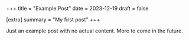 +++
title = "Example Post"
date = 2023-12-19
draft = false

[extra]
summary = "My first post"
+++

Just an example post with no actual content.
More to come in the future.